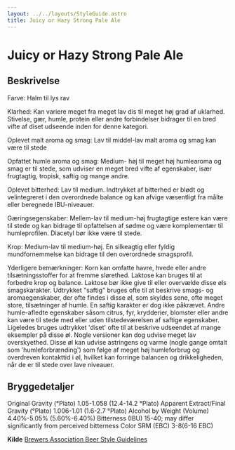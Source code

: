 ```yaml
---
layout: ../../layouts/StyleGuide.astro
title: Juicy or Hazy Strong Pale Ale
---
```

# Juicy or Hazy Strong Pale Ale

## Beskrivelse
Farve: Halm til lys rav

Klarhed: Kan variere meget fra meget lav dis til meget høj grad af uklarhed. Stivelse, gær, humle, protein eller andre forbindelser bidrager til en bred vifte af diset udseende inden for denne kategori.

Oplevet malt aroma og smag: Lav til middel-lav malt aroma og smag kan være til stede

Opfattet humle aroma og smag: Medium- høj til meget høj humlearoma og smag er til stede, som udviser en meget bred vifte af egenskaber, især frugtagtig, tropisk, saftig og mange andre.

Oplevet bitterhed: Lav til medium. Indtrykket af bitterhed er blødt og velintegreret i den overordnede balance og kan afvige væsentligt fra målte eller beregnede IBU-niveauer.

Gæringsegenskaber: Mellem-lav til medium-høj frugtagtige estere kan være til stede og kan bidrage til opfattelsen af ​​sødme og være komplementær til humleprofilen. Diacetyl bør ikke være til stede.

Krop: Medium-lav til medium-høj. En silkeagtig eller fyldig mundfornemmelse kan bidrage til den overordnede smagsprofil.

Yderligere bemærkninger: Korn kan omfatte havre, hvede eller andre tilsætningsstoffer for at fremme slørethed. Laktose kan bruges til at forbedre krop og balance. Laktose bør ikke give til eller overvælde disse øls smagskarakter. Udtrykket &#34;saftig&#34; bruges ofte til at beskrive smags- og aromaegenskaber, der ofte findes i disse øl, som skyldes sene, ofte meget store, tilsætninger af humle. En saftig karakter er dog ikke påkrævet. Andre humle-afledte egenskaber såsom citrus, fyr, krydderier, blomster eller andre kan være til stede med eller uden tilstedeværelsen af ​​saftige egenskaber. Ligeledes bruges udtrykket &#39;diset&#39; ofte til at beskrive udseendet af mange eksempler på disse øl. Nogle versioner kan dog udvise meget lav overskyethed. Disse øl kan udvise astringens og varme (nogle gange omtalt som &#39;humleforbrænding&#39;) som følge af meget høj humleforbrug og overdreven kontakttid i øl, hvilket kan forringe balancen og drikkeligheden, når de er til stede over lave niveauer.




## Bryggedetaljer
Original Gravity (°Plato) 1.05-1.058 (12.4-14.2 °Plato)
Apparent Extract/Final Gravity (°Plato) 1.006-1.01 (1.6-2.7 °Plato)
Alcohol by Weight (Volume) 4.40%-5.05% (5.60%-6.40%)
Bitterness (IBU) 15-40; may differ significantly from perceived bitterness
Color SRM (EBC) 3-8(6-16 EBC)					



**Kilde**
[Brewers Association Beer Style Guidelines](https://www.brewersassociation.org/)
